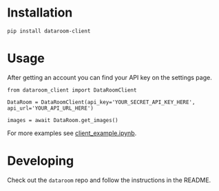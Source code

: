 
# Installation

```
pip install dataroom-client
```


# Usage

After getting an account you can find your API key on the settings page.

```
from dataroom_client import DataRoomClient

DataRoom = DataRoomClient(api_key='YOUR_SECRET_API_KEY_HERE', api_url='YOUR_API_URL_HERE')

images = await DataRoom.get_images()
```

For more examples see [client_example.ipynb](./notebooks/client_example.ipynb).


# Developing

Check out the `dataroom` repo and follow the instructions in the README.
